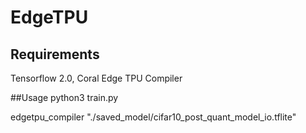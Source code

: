# EdgeTPU
## Requirements
Tensorflow 2.0, Coral Edge TPU Compiler

##Usage
python3 train.py

edgetpu_compiler "./saved_model/cifar10_post_quant_model_io.tflite"

